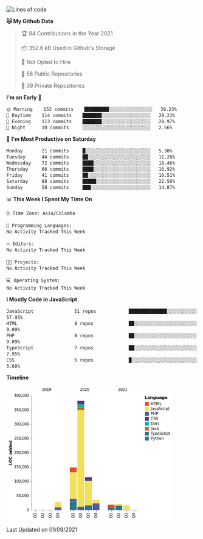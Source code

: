 
<!--START_SECTION:waka-->
![Lines of code](https://img.shields.io/badge/From%20Hello%20World%20I%27ve%20Written-769279%20lines%20of%20code-blue)

**🐱 My Github Data** 

> 🏆 84 Contributions in the Year 2021
 > 
> 📦 352.6 kB Used in Github's Storage 
 > 
> 🚫 Not Opted to Hire
 > 
> 📜 58 Public Repositories 
 > 
> 🔑 39 Private Repositories  
 > 
**I'm an Early 🐤** 

```text
🌞 Morning    153 commits    █████████░░░░░░░░░░░░░░░░   39.23% 
🌆 Daytime    114 commits    ███████░░░░░░░░░░░░░░░░░░   29.23% 
🌃 Evening    113 commits    ███████░░░░░░░░░░░░░░░░░░   28.97% 
🌙 Night      10 commits     ░░░░░░░░░░░░░░░░░░░░░░░░░   2.56%

```
📅 **I'm Most Productive on Saturday** 

```text
Monday       21 commits     █░░░░░░░░░░░░░░░░░░░░░░░░   5.38% 
Tuesday      44 commits     ██░░░░░░░░░░░░░░░░░░░░░░░   11.28% 
Wednesday    72 commits     ████░░░░░░░░░░░░░░░░░░░░░   18.46% 
Thursday     66 commits     ████░░░░░░░░░░░░░░░░░░░░░   16.92% 
Friday       41 commits     ██░░░░░░░░░░░░░░░░░░░░░░░   10.51% 
Saturday     88 commits     █████░░░░░░░░░░░░░░░░░░░░   22.56% 
Sunday       58 commits     ███░░░░░░░░░░░░░░░░░░░░░░   14.87%

```


📊 **This Week I Spent My Time On** 

```text
⌚︎ Time Zone: Asia/Colombo

💬 Programming Languages: 
No Activity Tracked This Week

🔥 Editors: 
No Activity Tracked This Week

🐱‍💻 Projects: 
No Activity Tracked This Week

💻 Operating System: 
No Activity Tracked This Week

```

**I Mostly Code in JavaScript** 

```text
JavaScript               51 repos            ██████████████░░░░░░░░░░░   57.95% 
HTML                     8 repos             ██░░░░░░░░░░░░░░░░░░░░░░░   9.09% 
PHP                      8 repos             ██░░░░░░░░░░░░░░░░░░░░░░░   9.09% 
TypeScript               7 repos             ██░░░░░░░░░░░░░░░░░░░░░░░   7.95% 
CSS                      5 repos             █░░░░░░░░░░░░░░░░░░░░░░░░   5.68%

```


**Timeline**

![Chart not found](https://raw.githubusercontent.com/ccweerasinghe1994/ccweerasinghe1994/master/charts/bar_graph.png) 


 Last Updated on 01/09/2021
<!--END_SECTION:waka-->
